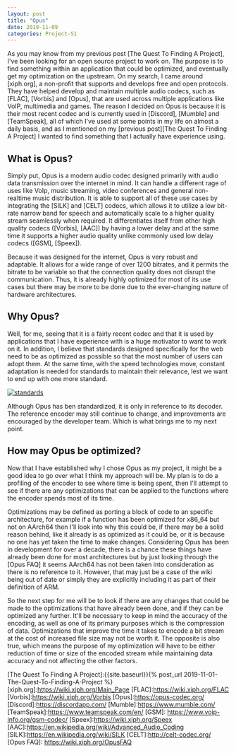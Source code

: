 ```yaml
---
layout: post
title: "Opus"
date: 2019-11-09
categories: Project-S1
---
```


As you may know from my previous post [The Quest To Finding A Project], I've been looking for an open source project to work on. The purpose is to find something within an application that could be optimized, and eventually get my optimization on the upstream. On my search, I came around [xiph.org], a non-profit that supports and develops free and open protocols. They have helped develop and maintain multiple audio codecs, such as [FLAC], [Vorbis] and [Opus], that are used across multiple applications like VoIP, multimedia and games. The reason I decided on Opus is because it is their most recent codec and is currently used in [Discord], [Mumble] and [TeamSpeak], all of which I've used at some points in my life on almost a daily basis, and as I mentioned on my [previous post][The Quest To Finding A Project] I wanted to find something that I actually have experience using.

## What is Opus?

Simply put, Opus is a modern audio codec designed primarily with audio data transmission over the internet in mind. It can handle a different rage of uses like VoIp, music streaming, video conferences and general non-realtime music distribution. It is able to support all of these use cases by integrating the [SILK] and [CELT] codecs, which allows it to utilize a low bit-rate narrow band for speech and automatically scale to a higher quality stream seamlessly when required. It differentiates itself from other high quality codecs ([Vorbis], [AAC]) by having a lower delay and at the same time it supports a higher audio quality unlike commonly used low delay codecs ([GSM], [Speex]). 

Because it was designed for the internet, Opus is very robust and adaptable. It allows for a wide range of over 1200 bitrates, and it permits the bitrate to be variable so that the connection quality does not disrupt the communication. Thus, it is already highly optimized for most of its use cases but there may be more to be done due to the ever-changing nature of hardware architectures.

## Why Opus?

Well, for me, seeing that it is a fairly recent codec and that it is used by applications that I have experience with is a huge motivator to want to work on it. In addition, I believe that standards designed specifically for the web need to be as optimized as possible so that the most number of users can adopt them. At the same time, with the speed technologies move, constant adaptation is needed for standards to maintain their relevance, lest we want to end up with one more standard.

[![standards](https://imgs.xkcd.com/comics/standards.png)](https://xkcd.com/927/)

Although Opus has ben standardized, it is only in reference to its decoder. The reference encoder may still continue to change, and improvements are encouraged by the developer team. Which is what brings me to my next point.

## How may Opus be optimized?

Now that I have established why I chose Opus as my project, it might be a good idea to go over what I think my approach will be. My plan is to do a profiling of the encoder to see where time is being spent, then I'll attempt to see if there are any optimizations that can be applied to the functions where the encoder spends most of its time. 

Optimizations may be defined as porting a block of code to an specific architecture, for example if a function has been optimized for x86_64 but not on AArch64 then I'll look into why this could be, if there may be a solid reason behind, like it already is as optimized as it could be, or it is because no one has yet taken the time to make changes. Considering Opus has been in development for over a decade, there is a chance these things have already been done for most architectures but by just looking through the [Opus FAQ] it seems AArch64 has not been taken into consideration as there is no reference to it. However, that may just be a case of the wiki being out of date or simply they are explicitly including it as part of their definition of ARM. 

So the next step for me will be to look if there are any changes that could be made to the optimizations that have already been done, and if they can be optimized any further. It'll be necessary to keep in mind the accuracy of the encoding, as well as one of its primary purposes which is the compression of data. Optimizations that improve the time it takes to encode a bit stream at the cost of increased file size may not be worth it. The opposite is also true, which means the purpose of my optimization will have to be either reduction of time or size of the encoded stream while maintaining data accuracy and not affecting the other factors.

[The Quest To Finding A Project]:{{site.baseurl}}{% post_url 2019-11-01-The-Quest-To-Finding-A-Project %} 
[xiph.org]:https://wiki.xiph.org/Main_Page
[FLAC]:https://wiki.xiph.org/FLAC
[Vorbis]:https://wiki.xiph.org/Vorbis
[Opus]:https://opus-codec.org/
[Discord]:https://discordapp.com/
[Mumble]:https://www.mumble.com/
[TeamSpeak]:https://www.teamspeak.com/en/
[GSM]: https://www.voip-info.org/gsm-codec/
[Speex]:https://wiki.xiph.org/Speex
[AAC]:https://en.wikipedia.org/wiki/Advanced_Audio_Coding
[SILK]:https://en.wikipedia.org/wiki/SILK
[CELT]:http://celt-codec.org/
[Opus FAQ]: https://wiki.xiph.org/OpusFAQ
